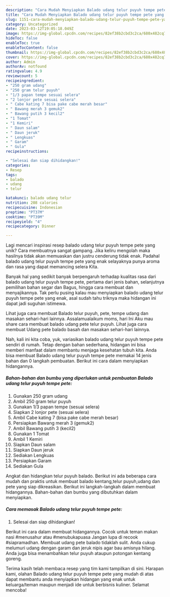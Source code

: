 ```yaml
---
description: "Cara Mudah Menyiapkan Balado udang telur puyuh tempe pete yang Bisa Manjain Lidah"
title: "Cara Mudah Menyiapkan Balado udang telur puyuh tempe pete yang Bisa Manjain Lidah"
slug: 1151-cara-mudah-menyiapkan-balado-udang-telur-puyuh-tempe-pete-yang-bisa-manjain-lidah
category: Uncategorized
date: 2023-03-12T19:05:18.049Z
image: https://img-global.cpcdn.com/recipes/82ef38b2cbd3c2ca/680x482cq70/balado-udang-telur-puyuh-tempe-pete-foto-resep-utama.jpg
hideToc: false
enableToc: true
enableTocContent: false
thumbnail: https://img-global.cpcdn.com/recipes/82ef38b2cbd3c2ca/680x482cq70/balado-udang-telur-puyuh-tempe-pete-foto-resep-utama.jpg
cover: https://img-global.cpcdn.com/recipes/82ef38b2cbd3c2ca/680x482cq70/balado-udang-telur-puyuh-tempe-pete-foto-resep-utama.jpg
author: Admin
authorAv: notfound
ratingvalue: 4.9
reviewcount: 5
recipeingredient:
- "250 gram udang"
- "250 gram telur puyuh"
- "1/3 papan tempe sesuai selera"
- "2 lonjor pete sesuai selera"
- " Cabe kating 7 bisa pake cabe merah besar"
- " Bawang merah 3 gemuk2"
- " Bawang putih 3 kecil2"
- "1 Tomat"
- "1 Kemiri"
- " Daun salam"
- " Daun jeruk"
- " Lengkuas"
- " Garam"
- " Gula"
recipeinstructions:

- "Selesai dan siap dihidangkan!"
categories:
- Resep
tags:
- balado
- udang
- telur

katakunci: balado udang telur 
nutrition: 208 calories
recipecuisine: Indonesian
preptime: "PT37M"
cooktime: "PT39M"
recipeyield: "4"
recipecategory: Dinner

---
```





Lagi mencari inspirasi resep balado udang telur puyuh tempe pete yang unik? Cara membuatnya sangat gampang. Jika keliru mengolah maka hasilnya tidak akan memuaskan dan justru cenderung tidak enak. Padahal balado udang telur puyuh tempe pete yang enak selayaknya punya aroma dan rasa yang dapat memancing selera Kita.





Banyak hal yang sedikit banyak berpengaruh terhadap kualitas rasa dari balado udang telur puyuh tempe pete, pertama dari jenis bahan, selanjutnya pemilihan bahan segar dan Bagus, hingga cara membuat dan menyajikannya. Tak perlu pusing kalau mau menyiapkan balado udang telur puyuh tempe pete yang enak,      asal sudah tahu triknya maka hidangan ini dapat jadi suguhan istimewa.














Lihat juga cara membuat Balado telur puyuh, pete, tempe udang dan masakan sehari-hari lainnya. Assalamualaikum moms, hari Ini Aku mau share cara membuat balado udang pete telur puyuh. Lihat juga cara membuat Udang pete balado basah dan masakan sehari-hari lainnya.






Nah, kali ini kita coba, yuk, variasikan balado udang telur puyuh tempe pete sendiri di rumah. Tetap dengan bahan sederhana, hidangan ini bisa memberi manfaat dalam membantu menjaga kesehatan tubuh kita. Anda bisa membuat Balado udang telur puyuh tempe pete memakai 14 jenis bahan dan 0 langkah pembuatan. Berikut ini cara dalam menyiapkan hidangannya.

<!--inarticleads1-->

##### Bahan-bahan dan bumbu yang diperlukan untuk pembuatan Balado udang telur puyuh tempe pete:

1. Gunakan 250 gram udang
1. Ambil 250 gram telur puyuh
1. Gunakan 1/3 papan tempe (sesuai selera)
1. Siapkan 2 lonjor pete (sesuai selera)
1. Ambil  Cabe kating 7 (bisa pake cabe merah besar)
1. Persiapkan  Bawang merah 3 (gemuk2)
1. Ambil  Bawang putih 3 (kecil2)
1. Gunakan 1 Tomat
1. Ambil 1 Kemiri
1. Siapkan  Daun salam
1. Siapkan  Daun jeruk
1. Sediakan  Lengkuas
1. Persiapkan  Garam
1. Sediakan  Gula


Angkat dan hidangkan telur puyuh balado. Berikut ini ada beberapa cara mudah dan praktis untuk membuat balado kentang,telur puyuh,udang dan pete yang siap dikreasikan. Berikut ini langkah-langkah dalam membuat hidangannya. Bahan-bahan dan bumbu yang dibutuhkan dalam menyiapkan. 

<!--inarticleads2-->

##### Cara memasak Balado udang telur puyuh tempe pete:


1. Selesai dan siap dihidangkan!

Berikut ini cara dalam membuat hidangannya. Cocok untuk teman makan nasi #menusahur atau #menubukapuasa Jangan lupa di recook #siapramadhan. Membuat udang pete balado tidaklah sulit. Anda cukup melumuri udang dengan garam dan jeruk nipis agar bau amisnya hilang. Anda juga bisa menambahkan telur puyuh ataupun potongan kentang goreng. 

Terima kasih telah membaca resep yang tim kami tampilkan di sini. Harapan kami, olahan Balado udang telur puyuh tempe pete yang mudah di atas dapat membantu anda menyiapkan hidangan yang enak untuk keluarga/teman maupun menjadi ide untuk berbisnis kuliner. Selamat mencoba!
